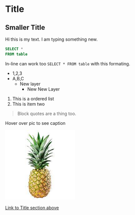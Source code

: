 # Title

## Smaller Title


















Hi this is my text. I am typing something new.

```sql
SELECT *
FROM table
```

In-line can work too `SELECT * FROM table` with this formating.

* 1,2,3
* A,B,C
  * New layer
    * New New Layer

1. This is a ordered list
2. This is item two

>Block quotes are a thing too.

Hover over pic to see caption

![image](./Pineapple.jpeg "Picture of a pineapple") 

[Link to Title section above](#title)

